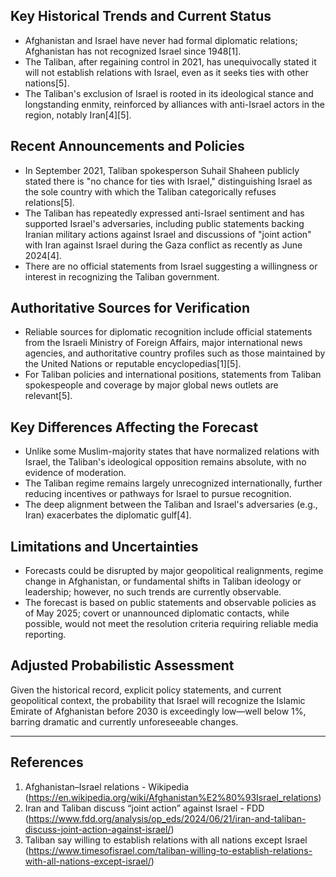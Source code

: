 ## Key Historical Trends and Current Status

- Afghanistan and Israel have never had formal diplomatic relations; Afghanistan has not recognized Israel since 1948[1].
- The Taliban, after regaining control in 2021, has unequivocally stated it will not establish relations with Israel, even as it seeks ties with other nations[5].
- The Taliban's exclusion of Israel is rooted in its ideological stance and longstanding enmity, reinforced by alliances with anti-Israel actors in the region, notably Iran[4][5].

## Recent Announcements and Policies

- In September 2021, Taliban spokesperson Suhail Shaheen publicly stated there is "no chance for ties with Israel," distinguishing Israel as the sole country with which the Taliban categorically refuses relations[5].
- The Taliban has repeatedly expressed anti-Israel sentiment and has supported Israel's adversaries, including public statements backing Iranian military actions against Israel and discussions of "joint action" with Iran against Israel during the Gaza conflict as recently as June 2024[4].
- There are no official statements from Israel suggesting a willingness or interest in recognizing the Taliban government.

## Authoritative Sources for Verification

- Reliable sources for diplomatic recognition include official statements from the Israeli Ministry of Foreign Affairs, major international news agencies, and authoritative country profiles such as those maintained by the United Nations or reputable encyclopedias[1][5].
- For Taliban policies and international positions, statements from Taliban spokespeople and coverage by major global news outlets are relevant[5].

## Key Differences Affecting the Forecast

- Unlike some Muslim-majority states that have normalized relations with Israel, the Taliban's ideological opposition remains absolute, with no evidence of moderation.
- The Taliban regime remains largely unrecognized internationally, further reducing incentives or pathways for Israel to pursue recognition.
- The deep alignment between the Taliban and Israel's adversaries (e.g., Iran) exacerbates the diplomatic gulf[4].

## Limitations and Uncertainties

- Forecasts could be disrupted by major geopolitical realignments, regime change in Afghanistan, or fundamental shifts in Taliban ideology or leadership; however, no such trends are currently observable.
- The forecast is based on public statements and observable policies as of May 2025; covert or unannounced diplomatic contacts, while possible, would not meet the resolution criteria requiring reliable media reporting.

## Adjusted Probabilistic Assessment

Given the historical record, explicit policy statements, and current geopolitical context, the probability that Israel will recognize the Islamic Emirate of Afghanistan before 2030 is exceedingly low—well below 1%, barring dramatic and currently unforeseeable changes.

---

## References

1. Afghanistan–Israel relations - Wikipedia (https://en.wikipedia.org/wiki/Afghanistan%E2%80%93Israel_relations)  
4. Iran and Taliban discuss “joint action” against Israel - FDD (https://www.fdd.org/analysis/op_eds/2024/06/21/iran-and-taliban-discuss-joint-action-against-israel/)  
5. Taliban say willing to establish relations with all nations except Israel (https://www.timesofisrael.com/taliban-willing-to-establish-relations-with-all-nations-except-israel/)